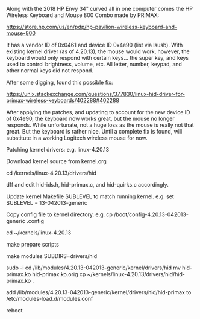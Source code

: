 Along with the 2018 HP Envy 34" curved all in one computer comes the HP Wireless Keyboard and Mouse 800 Combo made by PRIMAX:

https://store.hp.com/us/en/pdp/hp-pavilion-wireless-keyboard-and-mouse-800

It has a vendor ID of 0x0461 and device ID 0x4e90 (list via lsusb). With existing kernel driver (as of 4.20.13), the mouse would work, however, the keyboard would only respond with certain keys... the super key, and keys used to control brightness, volume, etc.  All letter, number, keypad, and other normal keys did not respond.

After some digging, found this possible fix:

https://unix.stackexchange.com/questions/377830/linux-hid-driver-for-primax-wireless-keyboards/402288#402288

After applying the patches, and updating to account for the new device ID of 0x4e90, the keyboard now works great, but the mouse no longer responds. While unfortunate, not a huge loss as the mouse is really not that great. But the keyboard is rather nice. Until a complete fix is found, will substitute in a working Logitech wireless mouse for now.

Patching kernel drivers: e.g. linux-4.20.13

Download kernel source from kernel.org

cd /kernels/linux-4.20.13/drivers/hid

dff and edit hid-ids.h, hid-primax.c, and hid-quirks.c accordingly.

Update kernel Makefile SUBLEVEL to match running kernel. e.g. set SUBLEVEL = 13-042013-generic

Copy config file to kernel directory. e.g. cp /boot/config-4.20.13-042013-generic .config

cd ~/kernels/linux-4.20.13

make prepare scripts

make modules SUBDIRS=drivers/hid

sudo -i
cd /lib/modules/4.20.13-042013-generic/kernel/drivers/hid
mv hid-primax.ko hid-primax.ko.orig
cp ~/kernels/linux-4.20.13/drivers/hid/hid-primax.ko .

add /lib/modules/4.20.13-042013-generic/kernel/drivers/hid/hid-primax to /etc/modules-load.d/modules.conf

reboot
